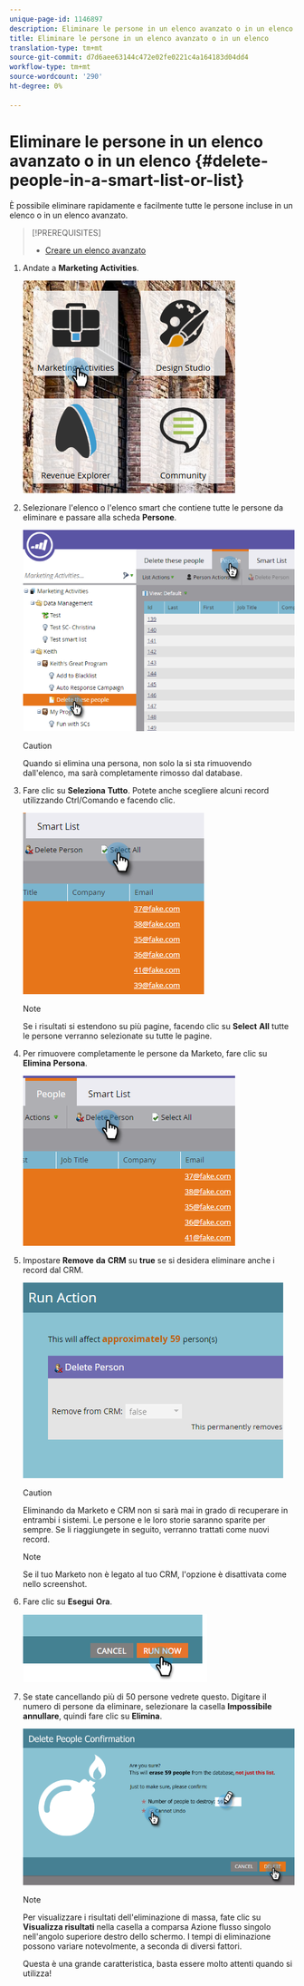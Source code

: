 ```yaml
---
unique-page-id: 1146897
description: Eliminare le persone in un elenco avanzato o in un elenco - Documenti Marketo - Documentazione prodotto
title: Eliminare le persone in un elenco avanzato o in un elenco
translation-type: tm+mt
source-git-commit: d7d6aee63144c472e02fe0221c4a164183d04dd4
workflow-type: tm+mt
source-wordcount: '290'
ht-degree: 0%

---
```



# Eliminare le persone in un elenco avanzato o in un elenco {#delete-people-in-a-smart-list-or-list}

È possibile eliminare rapidamente e facilmente tutte le persone incluse in un elenco o in un elenco avanzato.

>[!PREREQUISITES]
>
>* [Creare un elenco avanzato](../../../../product-docs/core-marketo-concepts/smart-lists-and-static-lists/creating-a-smart-list/create-a-smart-list.md)

>



1. Andate a **Marketing** **Activities**.

   ![](assets/ma-1.png)

1. Selezionare l&#39;elenco o l&#39;elenco smart che contiene tutte le persone da eliminare e passare alla scheda **Persone**.

   ![](assets/two-1.png)

   >[!CAUTION]
   >
   >Quando si elimina una persona, non solo la si sta rimuovendo dall&#39;elenco, ma sarà completamente rimosso dal database.

1. Fare clic su **Seleziona** **Tutto**. Potete anche scegliere alcuni record utilizzando Ctrl/Comando e facendo clic.

   ![](assets/three-1.png)

   >[!NOTE]
   >
   >Se i risultati si estendono su più pagine, facendo clic su **Select** **All** tutte le persone verranno selezionate su tutte le pagine.

1. Per rimuovere completamente le persone da Marketo, fare clic su **Elimina** **Persona**.

   ![](assets/four-1.png)

1. Impostare **Remove** **da** **CRM** su **true** se si desidera eliminare anche i record dal CRM.

   ![](assets/five.png)

   >[!CAUTION]
   >
   >Eliminando da Marketo e CRM non si sarà mai in grado di recuperare in entrambi i sistemi. Le persone e le loro storie saranno sparite per sempre. Se li riaggiungete in seguito, verranno trattati come nuovi record.

   >[!NOTE]
   >
   >Se il tuo Marketo non è legato al tuo CRM, l&#39;opzione è disattivata come nello screenshot.

1. Fare clic su **Esegui** **Ora**.

   ![](assets/image2014-9-24-13-3a0-3a3.png)

1. Se state cancellando più di 50 persone vedrete questo. Digitare il numero di persone da eliminare, selezionare la casella **Impossibile annullare**, quindi fare clic su **Elimina**.

   ![](assets/seven.png)

   >[!NOTE]
   >
   >Per visualizzare i risultati dell&#39;eliminazione di massa, fate clic su **Visualizza risultati** nella casella a comparsa Azione flusso singolo nell&#39;angolo superiore destro dello schermo. I tempi di eliminazione possono variare notevolmente, a seconda di diversi fattori.

   Questa è una grande caratteristica, basta essere molto attenti quando si utilizza!

